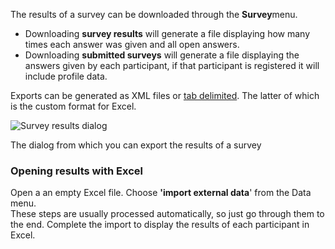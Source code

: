The results of a survey can be downloaded through the **Survey**menu.

-   Downloading **survey results** will generate a file displaying how
    many times each answer was given and all open answers.
-   Downloading **submitted surveys** will generate a file displaying
    the answers given by each participant, if that participant is
    registered it will include profile data.

Exports can be generated as XML files or [tab delimited](#). The latter
of which is the custom format for Excel.

![Survey results dialog](surveyresultes.png)

The dialog from which you can export the results of a survey

### **Opening results with Excel**

Open a an empty Excel file. Choose **'import external data**' from the
Data menu. \
These steps are usually processed automatically, so just go through
them to the end. Complete the import to display the results of each
participant in Excel.

